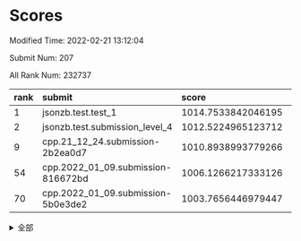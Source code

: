 # Scores

Modified Time: 2022-02-21 13:12:04

Submit Num: 207

All Rank Num: 232737

| rank |               submit               |       score        |       sigma        | pk_num |
| :--- | :--------------------------------- | :----------------- | :----------------- | :----- |
| 1    | jsonzb.test.test_1                 | 1014.7533842046195 | 0.8117461494430656 | 4498   |
| 2    | jsonzb.test.submission_level_4     | 1012.5224965123712 | 0.8030526295125217 | 4499   |
| 9    | cpp.21_12_24.submission-2b2ea0d7   | 1010.8938993779266 | 0.7748498671863795 | 4497   |
| 54   | cpp.2022_01_09.submission-816672bd | 1006.1266217333126 | 0.7190391444114518 | 4488   |
| 70   | cpp.2022_01_09.submission-5b0e3de2 | 1003.7656446979447 | 0.7177684971128033 | 4495   |


<details>
<summary>全部</summary>

| rank |                 submit                 |       score        |       sigma        | pk_num |
| :--- | :------------------------------------- | :----------------- | :----------------- | :----- |
| 1    | jsonzb.test.test_1                     | 1014.7533842046195 | 0.8117461494430656 | 4498   |
| 2    | jsonzb.test.submission_level_4         | 1012.5224965123712 | 0.8030526295125217 | 4499   |
| 3    | gobigger.level_3.submission_level_3_11 | 1012.0883380658898 | 0.8067510171616575 | 4498   |
| 4    | gobigger.level_3.submission_level_3_12 | 1011.7154024928398 | 0.7588502325118622 | 4500   |
| 5    | gobigger.level_3.submission_level_3_48 | 1011.3994662764601 | 0.7702986378164809 | 4496   |
| 6    | gobigger.level_3.submission_level_3_31 | 1011.2889684769124 | 0.7870023840112137 | 4498   |
| 7    | gobigger.level_3.submission_level_3_29 | 1010.9827665294164 | 0.8017153362473466 | 4505   |
| 8    | gobigger.level_3.submission_level_3_33 | 1010.9804052253916 | 0.785976433299385  | 4502   |
| 9    | cpp.21_12_24.submission-2b2ea0d7       | 1010.8938993779266 | 0.7748498671863795 | 4497   |
| 10   | gobigger.level_3.submission_level_3_47 | 1010.8625228798804 | 0.7827305624733939 | 4494   |
| 11   | gobigger.level_3.submission_level_3_40 | 1010.8557388606438 | 0.7524651393691446 | 4494   |
| 12   | gobigger.level_3.submission_level_3_37 | 1010.4952518922267 | 0.741405251269996  | 4493   |
| 13   | gobigger.level_3.submission_level_3_41 | 1010.373261890806  | 0.7678020239147518 | 4494   |
| 14   | gobigger.level_3.submission_level_3_2  | 1010.2670537391493 | 0.7743516003585866 | 4497   |
| 15   | gobigger.level_3.submission_level_3_43 | 1010.2535067070299 | 0.748521236133963  | 4499   |
| 16   | gobigger.level_3.submission_level_3_17 | 1010.2231913526738 | 0.7600144329214349 | 4501   |
| 17   | gobigger.level_3.submission_level_3_45 | 1010.1998513005981 | 0.7520250268646557 | 4500   |
| 18   | gobigger.level_3.submission_level_3_38 | 1010.1866614861719 | 0.7602885143600916 | 4499   |
| 19   | gobigger.level_3.submission_level_3_16 | 1010.1222351717144 | 0.7534563653957644 | 4495   |
| 20   | gobigger.level_3.submission_level_3_20 | 1010.0741719201541 | 0.7409771341913761 | 4497   |
| 21   | gobigger.level_3.submission_level_3_26 | 1010.0605759783925 | 0.7582209526054376 | 4499   |
| 22   | gobigger.level_3.submission_level_3_42 | 1009.9525830254104 | 0.7613237168998221 | 4491   |
| 23   | gobigger.level_3.submission_level_3_46 | 1009.9117049060335 | 0.7564258783247401 | 4495   |
| 24   | gobigger.level_3.submission_level_3_14 | 1009.9006058025388 | 0.7920482164611973 | 4499   |
| 25   | gobigger.level_3.submission_level_3_19 | 1009.8865228633578 | 0.7576996021429161 | 4497   |
| 26   | gobigger.level_3.submission_level_3_8  | 1009.8663514890997 | 0.7623892167690317 | 4495   |
| 27   | gobigger.level_3.submission_level_3_35 | 1009.8658116551405 | 0.7739733391091941 | 4499   |
| 28   | gobigger.level_3.submission_level_3_22 | 1009.8112679164493 | 0.7576125283760365 | 4493   |
| 29   | gobigger.level_3.submission_level_3_34 | 1009.8022319996065 | 0.7460141084343941 | 4493   |
| 30   | gobigger.level_3.submission_level_3_24 | 1009.7873412952251 | 0.7674808861210164 | 4495   |
| 31   | gobigger.level_3.submission_level_3_7  | 1009.7584890529381 | 0.7694566126413012 | 4499   |
| 32   | gobigger.level_3.submission_level_3_1  | 1009.7430048202032 | 0.7712269404688439 | 4500   |
| 33   | gobigger.level_3.submission_level_3_44 | 1009.7259556488412 | 0.7675971316238601 | 4502   |
| 34   | gobigger.level_3.submission_level_3_21 | 1009.6755193056119 | 0.7395900216024235 | 4493   |
| 35   | gobigger.level_3.submission_level_3_23 | 1009.6445739895678 | 0.7568214770713354 | 4494   |
| 36   | gobigger.level_3.submission_level_3_0  | 1009.6353566789514 | 0.7667767410301903 | 4496   |
| 37   | gobigger.level_3.submission_level_3_6  | 1009.62968485882   | 0.7660322719769541 | 4493   |
| 38   | gobigger.level_3.submission_level_3_4  | 1009.6061969740647 | 0.7671547018196595 | 4497   |
| 39   | gobigger.level_3.submission_level_3_5  | 1009.6036528349173 | 0.7438930121659035 | 4502   |
| 40   | gobigger.level_3.submission_level_3_49 | 1009.5827245766606 | 0.7614134554035252 | 4498   |
| 41   | gobigger.level_3.submission_level_3_36 | 1009.5294699235964 | 0.7407000693811884 | 4496   |
| 42   | gobigger.level_3.submission_level_3_3  | 1009.5085237787397 | 0.736051214205089  | 4491   |
| 43   | gobigger.level_3.submission_level_3_28 | 1009.4975205768037 | 0.7684624865946795 | 4501   |
| 44   | gobigger.level_3.submission_level_3_9  | 1009.4483472846193 | 0.7490756557954913 | 4502   |
| 45   | gobigger.level_3.submission_level_3_27 | 1009.4221069243838 | 0.7691669696239181 | 4495   |
| 46   | gobigger.level_3.submission_level_3_30 | 1009.3870309959132 | 0.7523698146145128 | 4492   |
| 47   | gobigger.level_3.submission_level_3_10 | 1009.2172650056218 | 0.7339755219342727 | 4497   |
| 48   | gobigger.level_3.submission_level_3_25 | 1009.1162310050665 | 0.7356579626648646 | 4499   |
| 49   | gobigger.level_3.submission_level_3_39 | 1008.8994668334778 | 0.7520483517244669 | 4495   |
| 50   | gobigger.level_3.submission_level_3_18 | 1008.8670699005002 | 0.7445192651772872 | 4500   |
| 51   | gobigger.level_3.submission_level_3_32 | 1008.8306635625665 | 0.7501696925647867 | 4504   |
| 52   | gobigger.level_3.submission_level_3_15 | 1008.5617818149206 | 0.7509462619525745 | 4496   |
| 53   | gobigger.level_3.submission_level_3_13 | 1008.4432414367616 | 0.7458777391141279 | 4502   |
| 54   | cpp.2022_01_09.submission-816672bd     | 1006.1266217333126 | 0.7190391444114518 | 4488   |
| 55   | gobigger.level_1.submission_level_1_32 | 1004.7582933756898 | 0.7174938092129033 | 4496   |
| 56   | gobigger.level_1.submission_level_1_1  | 1004.6736545089556 | 0.7176081430304397 | 4500   |
| 57   | gobigger.level_1.submission_level_1_6  | 1004.5131594217152 | 0.7134091721783351 | 4500   |
| 58   | gobigger.level_1.submission_level_1_45 | 1004.4933448759324 | 0.7181349311502416 | 4494   |
| 59   | gobigger.level_1.submission_level_1_10 | 1004.4804708671375 | 0.7281244726869196 | 4493   |
| 60   | gobigger.level_1.submission_level_1_4  | 1004.4763276196492 | 0.7174300378377336 | 4499   |
| 61   | gobigger.level_1.submission_level_1_3  | 1004.3377743220087 | 0.7297448287311228 | 4499   |
| 62   | gobigger.level_1.submission_level_1_30 | 1004.3145809546184 | 0.725529459801042  | 4498   |
| 63   | gobigger.level_1.submission_level_1_18 | 1004.1889025783395 | 0.7260518376467567 | 4490   |
| 64   | gobigger.level_1.submission_level_1_13 | 1004.1117371966926 | 0.725745397433036  | 4497   |
| 65   | gobigger.level_1.submission_level_1_22 | 1004.0712392834606 | 0.7102230553861684 | 4500   |
| 66   | gobigger.level_1.submission_level_1_16 | 1004.0685252335037 | 0.7310973876364746 | 4497   |
| 67   | gobigger.level_1.submission_level_1_0  | 1003.8833289549927 | 0.7176725881065582 | 4498   |
| 68   | gobigger.level_1.submission_level_1_44 | 1003.7755012911246 | 0.7150029658288266 | 4495   |
| 69   | gobigger.level_1.submission_level_1_36 | 1003.7699827186715 | 0.7181232937110892 | 4499   |
| 70   | cpp.2022_01_09.submission-5b0e3de2     | 1003.7656446979447 | 0.7177684971128033 | 4495   |
| 71   | gobigger.level_1.submission_level_1_47 | 1003.699022412599  | 0.708869572280826  | 4499   |
| 72   | gobigger.level_1.submission_level_1_43 | 1003.6690385747029 | 0.7046095965157703 | 4495   |
| 73   | gobigger.level_1.submission_level_1_26 | 1003.6395095944745 | 0.7148265645923773 | 4498   |
| 74   | gobigger.level_1.submission_level_1_35 | 1003.6374724185675 | 0.7025462726407373 | 4494   |
| 75   | gobigger.level_1.submission_level_1_15 | 1003.5824651032272 | 0.7215269245534089 | 4502   |
| 76   | gobigger.level_1.submission_level_1_23 | 1003.5274317040444 | 0.7159869938660232 | 4501   |
| 77   | gobigger.level_1.submission_level_1_8  | 1003.4507995046175 | 0.7161181604761744 | 4499   |
| 78   | gobigger.level_1.submission_level_1_41 | 1003.4416366652517 | 0.7262623865796222 | 4498   |
| 79   | gobigger.level_1.submission_level_1_24 | 1003.429499473752  | 0.7152965823401052 | 4503   |
| 80   | gobigger.level_1.submission_level_1_37 | 1003.3244836758281 | 0.7109513837964695 | 4499   |
| 81   | gobigger.level_1.submission_level_1_29 | 1003.2791088065388 | 0.7158075838039032 | 4497   |
| 82   | gobigger.level_1.submission_level_1_5  | 1003.2648390296066 | 0.720667835458111  | 4497   |
| 83   | gobigger.level_1.submission_level_1_12 | 1003.1375634072075 | 0.710617847316219  | 4500   |
| 84   | gobigger.level_1.submission_level_1_38 | 1003.1309656162949 | 0.7231911159878384 | 4493   |
| 85   | gobigger.level_1.submission_level_1_11 | 1003.0614609170403 | 0.7226790598069001 | 4499   |
| 86   | gobigger.level_1.submission_level_1_27 | 1003.056743507802  | 0.72473007424971   | 4497   |
| 87   | gobigger.level_1.submission_level_1_2  | 1003.0187446139046 | 0.7273654743631804 | 4498   |
| 88   | gobigger.level_1.submission_level_1_31 | 1003.0107862880516 | 0.7223499924837697 | 4495   |
| 89   | gobigger.level_1.submission_level_1_33 | 1002.9853083736122 | 0.7082516974418742 | 4497   |
| 90   | gobigger.level_1.submission_level_1_48 | 1002.9693557708157 | 0.7107869521368987 | 4493   |
| 91   | gobigger.level_1.submission_level_1_28 | 1002.8892664006003 | 0.7361686919577997 | 4498   |
| 92   | gobigger.level_1.submission_level_1_14 | 1002.8269582478139 | 0.7115777651452706 | 4497   |
| 93   | gobigger.level_1.submission_level_1_17 | 1002.7795147043622 | 0.7058468520154068 | 4499   |
| 94   | gobigger.level_1.submission_level_1_46 | 1002.6798978206032 | 0.709127980649693  | 4499   |
| 95   | gobigger.level_1.submission_level_1_42 | 1002.6282734049798 | 0.7074401302874328 | 4499   |
| 96   | gobigger.level_1.submission_level_1_25 | 1002.6194063756307 | 0.7095579107756878 | 4498   |
| 97   | gobigger.level_1.submission_level_1_19 | 1002.5700071666867 | 0.7098852082111192 | 4501   |
| 98   | gobigger.level_1.submission_level_1_40 | 1002.5538175272129 | 0.7173426610992037 | 4498   |
| 99   | gobigger.level_1.submission_level_1_49 | 1002.5328403135646 | 0.7176116134045859 | 4498   |
| 100  | gobigger.level_1.submission_level_1_34 | 1002.461416638893  | 0.7099939832420029 | 4498   |
| 101  | gobigger.level_1.submission_level_1_20 | 1002.2006252178212 | 0.7119309757464192 | 4492   |
| 102  | gobigger.level_1.submission_level_1_7  | 1002.1682467011698 | 0.7170484103454289 | 4497   |
| 103  | gobigger.level_1.submission_level_1_9  | 1002.1174401385961 | 0.7141326905499408 | 4492   |
| 104  | gobigger.level_1.submission_level_1_39 | 1002.0600776235633 | 0.7163878894867038 | 4498   |
| 105  | gobigger.level_1.submission_level_1_21 | 1002.0241408930124 | 0.7054929386572071 | 4502   |
| 106  | gobigger.random.submission_random_32   | 997.5508044481473  | 0.7073162401659144 | 4495   |
| 107  | gobigger.random.submission_random_19   | 997.0187588661616  | 0.7110835785661923 | 4495   |
| 108  | gobigger.random.submission_random_12   | 996.849249035954   | 0.704125714732303  | 4496   |
| 109  | gobigger.random.submission_random_18   | 996.8304593508526  | 0.7105722855490791 | 4501   |
| 110  | gobigger.random.submission_random_27   | 996.7968503775722  | 0.7052183515398207 | 4498   |
| 111  | gobigger.random.submission_random_5    | 996.7866541043596  | 0.716413698132523  | 4498   |
| 112  | gobigger.random.submission_random_36   | 996.5021471141886  | 0.6976132475006701 | 4498   |
| 113  | gobigger.random.submission_random_17   | 996.4882012007989  | 0.7034929361657583 | 4497   |
| 114  | gobigger.random.submission_random_1    | 996.4861439529693  | 0.7019068610175918 | 4493   |
| 115  | gobigger.random.submission_random_47   | 996.3988900072831  | 0.7090333284046534 | 4499   |
| 116  | gobigger.random.submission_random_30   | 996.39679741474    | 0.7021070040348796 | 4499   |
| 117  | gobigger.random.submission_random_42   | 996.378239588173   | 0.7102738989154519 | 4497   |
| 118  | gobigger.random.submission_random_7    | 996.3624996019155  | 0.7071514799428313 | 4498   |
| 119  | gobigger.random.submission_random_15   | 996.3095033371486  | 0.6994914883243136 | 4501   |
| 120  | gobigger.random.submission_random_41   | 996.2753847774417  | 0.7098769992311067 | 4493   |
| 121  | gobigger.random.submission_random_31   | 996.2354157165382  | 0.7073245968967203 | 4498   |
| 122  | gobigger.random.submission_random_25   | 996.1803586262827  | 0.7210583153212614 | 4500   |
| 123  | gobigger.random.submission_random_38   | 996.164616485808   | 0.7133454959672331 | 4496   |
| 124  | gobigger.random.submission_random_48   | 996.1437033240558  | 0.7017921819700963 | 4495   |
| 125  | gobigger.random.submission_random_43   | 996.1084063910863  | 0.7134989355898459 | 4495   |
| 126  | gobigger.random.submission_random_46   | 996.0915851665195  | 0.7074443526995831 | 4502   |
| 127  | gobigger.random.submission_random_13   | 996.0802959680817  | 0.7109523485789652 | 4496   |
| 128  | gobigger.random.submission_random_24   | 996.007823637222   | 0.711215000106876  | 4499   |
| 129  | gobigger.random.submission_random_28   | 995.9244737744732  | 0.7256173451421212 | 4501   |
| 130  | gobigger.random.submission_random_35   | 995.9218835373322  | 0.7143155990780551 | 4496   |
| 131  | gobigger.random.submission_random_29   | 995.8864161557127  | 0.7205115821397899 | 4494   |
| 132  | gobigger.random.submission_random_11   | 995.8622344397909  | 0.7028803215110098 | 4501   |
| 133  | gobigger.random.submission_random_4    | 995.8362171267255  | 0.725731942401765  | 4499   |
| 134  | gobigger.random.submission_random_16   | 995.8254134314303  | 0.7179161358779761 | 4498   |
| 135  | gobigger.random.submission_random_45   | 995.7943607706935  | 0.713726084824624  | 4496   |
| 136  | gobigger.random.submission_random_22   | 995.7700564259831  | 0.7153554493262234 | 4498   |
| 137  | gobigger.random.submission_random_10   | 995.6749970848332  | 0.7211636198947085 | 4497   |
| 138  | gobigger.random.submission_random_26   | 995.5589277510607  | 0.7113296205757093 | 4500   |
| 139  | gobigger.random.submission_random_20   | 995.5237074301102  | 0.7139714294379411 | 4496   |
| 140  | gobigger.random.submission_random_23   | 995.4419209708551  | 0.7103876911605007 | 4497   |
| 141  | gobigger.random.submission_random_40   | 995.4046659086815  | 0.7192010974163069 | 4502   |
| 142  | gobigger.random.submission_random_2    | 995.3837771120627  | 0.7076087141560525 | 4497   |
| 143  | gobigger.random.submission_random_44   | 995.3225477790104  | 0.7141146276895401 | 4501   |
| 144  | gobigger.random.submission_random_0    | 995.2984977529645  | 0.7110375761468454 | 4494   |
| 145  | gobigger.random.submission_random_21   | 995.2734617600789  | 0.70420711397847   | 4496   |
| 146  | gobigger.random.submission_random_33   | 995.1075904822138  | 0.7177699587067047 | 4501   |
| 147  | gobigger.random.submission_random_39   | 995.0671712763316  | 0.7200075387208286 | 4492   |
| 148  | gobigger.random.submission_random_49   | 994.950832210837   | 0.7173455142711247 | 4499   |
| 149  | gobigger.random.submission_random_6    | 994.9013702948478  | 0.7217136513922164 | 4493   |
| 150  | gobigger.random.submission_random_3    | 994.8937779352846  | 0.7238050298115717 | 4496   |
| 151  | gobigger.random.submission_random_8    | 994.7632896270914  | 0.7083005731347314 | 4495   |
| 152  | gobigger.random.submission_random_37   | 994.7177645488357  | 0.7373463562216835 | 4493   |
| 153  | gobigger.random.submission_random_9    | 994.6860105259716  | 0.7435027471429535 | 4502   |
| 154  | gobigger.random.submission_random_14   | 994.2740691678118  | 0.7160985995075534 | 4496   |
| 155  | gobigger.random.submission_random_34   | 994.2301725254808  | 0.7153485523505946 | 4491   |
| 156  | gobigger.level_2.submission_level_2_49 | 994.1211553166336  | 0.7199810944604138 | 4505   |
| 157  | gobigger.level_2.submission_level_2_40 | 994.0696193638857  | 0.7305111899922007 | 4499   |
| 158  | gobigger.level_2.submission_level_2_3  | 993.6460494015087  | 0.7380402726277979 | 4495   |
| 159  | gobigger.level_2.submission_level_2_18 | 993.4753234532127  | 0.730221684309413  | 4498   |
| 160  | gobigger.level_2.submission_level_2_36 | 993.3455054904597  | 0.7312862543654075 | 4496   |
| 161  | gobigger.level_2.submission_level_2_29 | 993.276499360954   | 0.7236830444266379 | 4499   |
| 162  | gobigger.level_2.submission_level_2_45 | 993.1573693310626  | 0.7391770644104224 | 4496   |
| 163  | gobigger.level_2.submission_level_2_12 | 993.1533315192215  | 0.7413699631848213 | 4499   |
| 164  | gobigger.level_2.submission_level_2_47 | 993.0722212469356  | 0.7355900657615256 | 4494   |
| 165  | gobigger.level_2.submission_level_2_13 | 992.9213367196406  | 0.7374066277112608 | 4494   |
| 166  | gobigger.level_2.submission_level_2_7  | 992.9019049877342  | 0.734404562526078  | 4498   |
| 167  | gobigger.level_2.submission_level_2_22 | 992.7909382100585  | 0.7410790482662356 | 4499   |
| 168  | gobigger.level_2.submission_level_2_41 | 992.7899008399655  | 0.733176943759806  | 4493   |
| 169  | gobigger.level_2.submission_level_2_42 | 992.7892678424485  | 0.7332498289453717 | 4502   |
| 170  | gobigger.level_2.submission_level_2_10 | 992.7333283288004  | 0.7489616926949076 | 4494   |
| 171  | gobigger.level_2.submission_level_2_31 | 992.6793049494626  | 0.7321383544212835 | 4501   |
| 172  | gobigger.level_2.submission_level_2_17 | 992.6582877522178  | 0.7271752617403    | 4497   |
| 173  | gobigger.level_2.submission_level_2_0  | 992.6216596629209  | 0.7299527717014539 | 4499   |
| 174  | gobigger.level_2.submission_level_2_30 | 992.5438438225649  | 0.7338560225736999 | 4494   |
| 175  | gobigger.level_2.submission_level_2_44 | 992.52533035228    | 0.74112280838089   | 4501   |
| 176  | gobigger.level_2.submission_level_2_11 | 992.4575324712979  | 0.7359344159044109 | 4493   |
| 177  | gobigger.level_2.submission_level_2_48 | 992.4407388742891  | 0.7646278841200796 | 4499   |
| 178  | gobigger.level_2.submission_level_2_1  | 992.4068694416379  | 0.7342716539304525 | 4497   |
| 179  | gobigger.level_2.submission_level_2_15 | 992.3802847515551  | 0.7276542567968691 | 4499   |
| 180  | gobigger.level_2.submission_level_2_6  | 992.3703426303945  | 0.7331179682742334 | 4502   |
| 181  | gobigger.level_2.submission_level_2_19 | 992.2728794853494  | 0.7565810298411966 | 4497   |
| 182  | gobigger.level_2.submission_level_2_34 | 992.2630859490815  | 0.7420530341361451 | 4502   |
| 183  | gobigger.level_2.submission_level_2_26 | 992.1825577551713  | 0.7589388853213963 | 4498   |
| 184  | gobigger.level_2.submission_level_2_16 | 992.1823704467275  | 0.7387756275654137 | 4497   |
| 185  | gobigger.level_2.submission_level_2_5  | 992.0753189571511  | 0.725343780895956  | 4504   |
| 186  | gobigger.level_2.submission_level_2_38 | 992.0205175783913  | 0.7344641620604034 | 4501   |
| 187  | gobigger.level_2.submission_level_2_8  | 991.9823101101667  | 0.7561618198240568 | 4499   |
| 188  | gobigger.level_2.submission_level_2_37 | 991.7695360182787  | 0.7409540448708078 | 4498   |
| 189  | gobigger.level_2.submission_level_2_35 | 991.6551772309408  | 0.7503285933008457 | 4506   |
| 190  | gobigger.level_2.submission_level_2_25 | 991.6437593112538  | 0.7415112905143665 | 4493   |
| 191  | gobigger.level_2.submission_level_2_9  | 991.4888817781167  | 0.7551578190818551 | 4500   |
| 192  | gobigger.level_2.submission_level_2_23 | 991.4807997033924  | 0.7443727103630405 | 4500   |
| 193  | gobigger.level_2.submission_level_2_32 | 991.3847780879768  | 0.7525624171455081 | 4491   |
| 194  | gobigger.level_2.submission_level_2_39 | 991.3633471342246  | 0.7571821754368376 | 4498   |
| 195  | gobigger.level_2.submission_level_2_24 | 991.3109621104522  | 0.7725489732509281 | 4494   |
| 196  | gobigger.level_2.submission_level_2_20 | 991.2701085109841  | 0.7668360339492843 | 4498   |
| 197  | gobigger.level_2.submission_level_2_28 | 991.163145964637   | 0.7784137425343827 | 4495   |
| 198  | gobigger.level_2.submission_level_2_4  | 991.1404671074295  | 0.7427158444933486 | 4493   |
| 199  | gobigger.level_2.submission_level_2_21 | 991.0211320256492  | 0.7491456979167369 | 4499   |
| 200  | gobigger.level_2.submission_level_2_2  | 990.8696669937774  | 0.7401711235069722 | 4494   |
| 201  | gobigger.level_2.submission_level_2_46 | 990.81301518834    | 0.762379449051175  | 4501   |
| 202  | gobigger.level_2.submission_level_2_33 | 990.5383633290666  | 0.7811353788407599 | 4497   |
| 203  | gobigger.level_2.submission_level_2_14 | 990.4634283789261  | 0.7558869899100884 | 4492   |
| 204  | gobigger.level_2.submission_level_2_43 | 990.2318078193889  | 0.7662151035210677 | 4495   |
| 205  | gobigger.level_2.submission_level_2_27 | 989.7494766371523  | 0.7961616071268101 | 4495   |
| 206  | gobigger.none.submission_none_0        | 979.9520586391512  | 1.2098495925342678 | 4497   |
| 207  | gobigger.none.submission_none_1        | 977.4097717259173  | 1.3497983921333316 | 4500   |

</details>